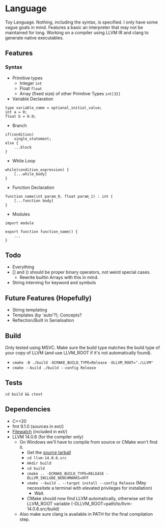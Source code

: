 # Language

Toy Language.
Nothing, including the syntax, is specified. I only have some vague goals in mind.
Features a basic an interpreter that may not be maintained for long.
Working on a compiler using LLVM IR and clang to generate native executables.

## Features

### Syntax
  - Primitive types
    - Integer `int`
    - Float `float`
    - Array (fixed size) of other Primitive Types `int[32]`
  - Variable Declaration
```
type variable_name = optional_initial_value;
int a = 0;
float b = 0.0;
```
  - Branch
```
if(condition)
	single_statement;
else {
	...block
}
```
  - While Loop
```
while(condition_expression) {
	[...while_body]
}
```
  - Function Declaration
```
function name(int param_0, float param_1) : int {
	[...function body]
}
```
  - Modules
```
import module

export function function_name() {
	...
}
```

## Todo
 - Everything
 - [] and () should be proper binary operators, not weird special cases.
   - Rewrite builtin Arrays with this in mind.
 - String interning for keyword and symbols

## Future Features (Hopefully)
 - String templating
 - Templates (by 'auto'?); Concepts?
 - Reflection/Built in Serialisation

## Build

Only tested using MSVC. Make sure the build type matches the build type of your copy of LLVM (and use LLVM_ROOT if it's not automatically found).
 - `cmake -B ./build -DCMAKE_BUILD_TYPE=Release -DLLVM_ROOT="./LLVM"`
 - `cmake --build ./build --config Release`

## Tests

`cd build && ctest`

## Dependencies
 - C++20
 - fmt 9.1.0 (sources in ext/)
 - [Filewatch](https://github.com/ThomasMonkman/filewatch) (included in ext/)
 - LLVM 14.0.6 (for the compiler only)
   - On Windows we'll have to compile from source or CMake won't find it.
	   - Get the [source tarball](https://github.com/llvm/llvm-project/releases/download/llvmorg-14.0.6/llvm-14.0.6.src.tar.xz)
	   - `cd llvm-14.0.6.src`
	   - `mkdir build`
	   - `cd build`
	   - `cmake .. -DCMAKE_BUILD_TYPE=RELEASE -DLLVM_INCLUDE_BENCHMARKS=OFF`
	   - `cmake --build . --target install --config Release` (May necessitate a terminal with elevated privileges for installation)
		 - Wait.
	   - CMake should now find LLVM automatically, otherwise set the LLVM_ROOT variable (-DLLVM_ROOT=path/to/llvm-14.0.6.src/build)
   - Also make sure clang is available in PATH for the final compilation step.
